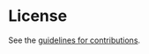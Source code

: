 # License

See the
[guidelines for contributions](https://github.com/alvestrand/nicer-spec/blob/main/CONTRIBUTING.md).
